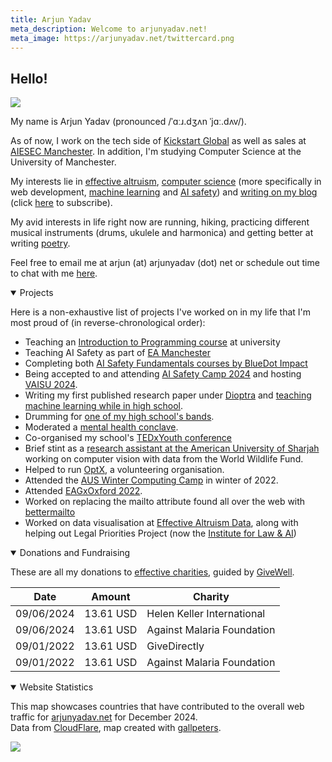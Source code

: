 ```yaml
---
title: Arjun Yadav
meta_description: Welcome to arjunyadav.net!
meta_image: https://arjunyadav.net/twittercard.png
---
```


## Hello!

<img src="/collage.png" />

My name is Arjun Yadav (pronounced /ˈɑːɹ.dʒʌn ˈjɑː.dʌv/).

As of now, I work on the tech side of [Kickstart Global](https://kickstartglobal.com) as well as sales at [AIESEC Manchester](https://www.aiesec.co.uk/). In addition, I'm studying Computer Science at the University of Manchester.

My interests lie in [effective altruism](/blog/what-is-effective-altruism), [computer science](https://github.com/y-arjun-y) (more specifically in web development, [machine learning](/notebook) and [AI safety](/notebook/)) and [writing on my blog](/blog/) (click [here](/subscribe) to subscribe).

My avid interests in life right now are running, hiking, practicing different musical instruments (drums, ukulele and harmonica) and getting better at writing [poetry](/poetry).

Feel free to email me at arjun (at) arjunyadav (dot) net or schedule out time to chat with me [here](https://calendly.com/arjun-yadav).

<details open>
<summary>Projects</summary>

Here is a non-exhaustive list of projects I've worked on in my life that I'm most proud of (in reverse-chronological order):

- Teaching an [Introduction to Programming course](/projects#unics) at university
- Teaching AI Safety as part of [EA Manchester](/projects#eamanchester)
- Completing both [AI Safety Fundamentals courses by BlueDot Impact](https://aisafetyfundamentals.com/)
- Being accepted to and attending [AI Safety Camp 2024](/projects#aisc2024) and hosting [VAISU 2024](https://vaisu.ai/). 
- Writing my first published research paper under [Dioptra](/projects#dioptra) and [teaching machine learning while in high school](/projects#aaeclass).
- Drumming for [one of my high school's bands](/projects#gratis2023).
- Moderated a [mental health conclave](/projects#projectunboxed). 
- Co-organised my school's [TEDxYouth conference](/projects#tedx2023)
- Brief stint as a [research assistant at the American University of Sharjah](/projects#ausresearch) working on computer vision with data from the World Wildlife Fund.
- Helped to run [OptX](/projects#optx), a volunteering organisation.
- Attended the [AUS Winter Computing Camp](/projects#computingcamp2022) in winter of 2022.
- Attended [EAGxOxford 2022](/projects#eagxoxford2022).
- Worked on replacing the mailto attribute found all over the web with [bettermailto](/projects#bettermailto)
- Worked on data visualisation at [Effective Altruism Data](/projects#eadata), along with helping out Legal Priorities Project (now the [Institute for Law & AI](https://law-ai.org/))

</details>

<details open>
<summary>Donations and Fundraising</summary>

These are all my donations to [effective charities](https://www.givewell.org/charities/top-charities), guided by [GiveWell](https://www.givewell.org/).

| Date       | Amount    | Charity                    |
| ---------- | --------- | -------------------------- |
| 09/06/2024 | 13.61 USD | Helen Keller International |
| 09/06/2024 | 13.61 USD | Against Malaria Foundation |
| 09/01/2022 | 13.61 USD | GiveDirectly               |
| 09/01/2022 | 13.61 USD | Against Malaria Foundation |  

</details>

<details id="end" open>
<summary>Website Statistics</summary>

This map showcases countries that have contributed to the overall web traffic for [arjunyadav.net](/) for December 2024.  
Data from [CloudFlare](https://cloudflare.com), map created with [gallpeters](https://gallpeters.vercel.app).

<img src="/map-new.svg" />
</details>